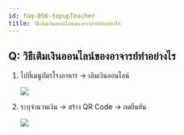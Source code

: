 ```yaml
---
id: faq-056-topupTeacher
title: วิธีเติมเงินออนไลน์ของอาจารย์ทำอย่างไร
---
```


## Q: วิธีเติมเงินออนไลน์ของอาจารย์ทำอย่างไร

1. ไปที่เมนูบัตรโรงอาหาร -> เติมเงินออนไลน์
   
   ![](/img/manual/faq/56-1.gif)

2. ระบุจำนวนเงิน -> สร้าง QR Code -> กดยืนยัน
   
   ![](/img/manual/faq/56-2.gif)

